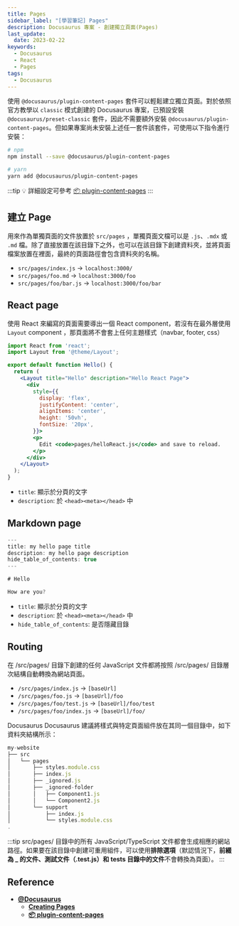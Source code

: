 ```yaml
---
title: Pages
sidebar_label: "[學習筆記] Pages"
description: Docusaurus 專案 - 創建獨立頁面(Pages)
last_update:
  date: 2023-02-22
keywords:
  - Docusaurus
  - React
  - Pages
tags:
  - Docusaurus
---
```



使用 `@docusaurus/plugin-content-pages` 套件可以輕鬆建立獨立頁面。對於依照官方教學以 `classic` 模式創建的 Docusaurus 專案，已預設安裝 `@docusaurus/preset-classic` 套件，因此不需要額外安裝 `@docusaurus/plugin-content-pages`。但如果專案尚未安裝上述任一套件該套件，可使用以下指令進行安裝：
```bash
# npm
npm install --save @docusaurus/plugin-content-pages

# yarn
yarn add @docusaurus/plugin-content-pages
```

:::tip
💡 詳細設定可參考 [📦 plugin-content-pages](https://docusaurus.io/docs/api/plugins/@docusaurus/plugin-content-pages)
:::

## **建立 Page**

用來作為單獨頁面的文件放置於 `src/pages` ，單獨頁面文檔可以是 `.js`、`.mdx` 或 `.md` 檔。除了直接放置在該目錄下之外，也可以在該目錄下創建資料夾，並將頁面檔案放置在裡面，最終的頁面路徑會包含資料夾的名稱。

- `src/pages/index.js` → `localhost:3000/`
- `src/pages/foo.md` → `localhost:3000/foo`
- `src/pages/foo/bar.js` → `localhost:3000/foo/bar`

## **React page**

使用 React 來編寫的頁面需要導出一個 React component，若沒有在最外層使用 `Layout` component ，那頁面將不會套上任何主題樣式（navbar, footer, css）

```jsx
import React from 'react';
import Layout from '@theme/Layout';

export default function Hello() {
  return (
    <Layout title="Hello" description="Hello React Page">
      <div
        style={{
          display: 'flex',
          justifyContent: 'center',
          alignItems: 'center',
          height: '50vh',
          fontSize: '20px',
        }}>
        <p>
          Edit <code>pages/helloReact.js</code> and save to reload.
        </p>
      </div>
    </Layout>
  );
}
```

- `title`: 顯示於分頁的文字
- `description`: 於 ```<head><meta></head>``` 中

## **Markdown page**

```jsx
---
title: my hello page title
description: my hello page description
hide_table_of_contents: true
---

# Hello

How are you?
```

- `title`: 顯示於分頁的文字
- `description`: 於 ```<head><meta></head>``` 中
- `hide_table_of_contents`: 是否隱藏目錄

## **Routing**

在 /src/pages/ 目錄下創建的任何 JavaScript 文件都將按照 /src/pages/ 目錄層次結構自動轉換為網站頁面。

- `/src/pages/index.js` → `[baseUrl]`
- `/src/pages/foo.js` → `[baseUrl]/foo`
- `/src/pages/foo/test.js` → `[baseUrl]/foo/test`
- `/src/pages/foo/index.js` → `[baseUrl]/foo/`

Docusaurus Docusaurus 建議將樣式與特定頁面組件放在其同一個目錄中，如下資料夾結構所示：

```jsx
my-website
├── src
│   └── pages
│       ├── styles.module.css
│       ├── index.js
│       ├── _ignored.js
│       ├── _ignored-folder
│       │   ├── Component1.js
│       │   └── Component2.js
│       └── support
│           ├── index.js
│           └── styles.module.css
.
```

:::tip
src/pages/ 目錄中的所有 JavaScript/TypeScript 文件都會生成相應的網站路徑。如果要在該目錄中創建可重用組件，可以使用**排除選項**（默認情況下，**前綴為 _ 的文件、測試文件（.test.js）和 tests 目錄中的文件**不會轉換為頁面）。
:::

## **Reference**
- **[@Docusaurus](https://docusaurus.io/)**
  - **[Creating Pages](https://docusaurus.io/docs/creating-pages)**
  - **[📦 plugin-content-pages](https://docusaurus.io/docs/api/plugins/@docusaurus/plugin-content-pages)**
